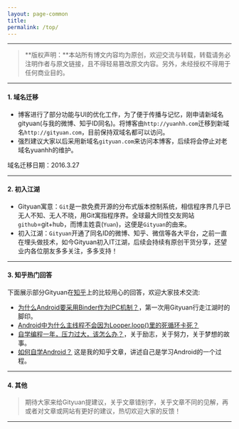 ```yaml
---
layout: page-common
title: 
permalink: /top/
---
```


----------

> **版权声明：**本站所有博文内容均为原创，欢迎交流与转载，转载请务必注明作者与原文链接，且不得轻易篡改原文内容。另外，未经授权不得用于任何商业目的。

----------

#### 1. 域名迁移

- 博客进行了部分功能与UI的优化工作，为了便于传播与记忆，刚申请新域名gityuan(与我的微博、知乎ID同名)。将博客由`http://yuanhh.com`迁移到新域名`http://gityuan.com`，目前保持双域名都可以访问。
- 强烈建议大家以后采用新域名`gityuan.com`来访问本博客，后续将会停止对老域名yuanhh的维护。

域名迁移日期：2016.3.27

----------

#### 2. 初入江湖

- Gityuan寓意：`Git`是一款免费开源的分布式版本控制系统，相信程序界几乎已无人不知、无人不晓，用Git寓指程序界。全球最大同性交友网站`github`=git+hub，而博主姓袁(`Yuan`)，这便是`Gityuan`的由来。
- 初入江湖：`Gityuan`开通了同名ID的微博、知乎、微信等各大平台，之前一直在埋头做技术，如今Gityuan初入IT江湖，后续会持续有原创干货分享，还望业内各位朋友多多关注，多多支持！

----------

#### 3. 知乎热门回答

下面展示部分Gityuan在[知乎](http://www.zhihu.com/people/gityuan)上的比较用心的回答，欢迎大家技术交流:

- [为什么Android要采用Binder作为IPC机制？](https://www.zhihu.com/question/39440766/answer/89210950)，第一次用Gityuan行走江湖时的脚印。
- [Android中为什么主线程不会因为Looper.loop()里的死循环卡死？](https://www.zhihu.com/question/34652589/answer/90344494?from=profile_answer_card)
- [自学编程一年，压力过大，该怎么办？](https://www.zhihu.com/question/41198536/answer/90560766?from=profile_answer_card)，关于励志，关于努力，关于梦想的故事。
- [如何自学Android？](http://zhuanlan.zhihu.com/p/20708611) 这是我的知乎文章，讲述自己是学习Android的一个过程。

----------

#### 4. 其他

> 期待大家来给Gityuan提建议，关乎文章错别字，关乎文章不同的见解，再或者对文章或网站有更好的建议，热切欢迎大家的反馈！  
  
----------